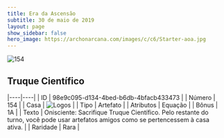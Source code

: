 ```yaml
---
title: Era da Ascensão
subtitle: 30 de maio de 2019
layout: page
show_sidebar: false
hero_image: https://archonarcana.com/images/c/c6/Starter-aoa.jpg
---
```


![154](https://cdn.keyforgegame.com/media/card_front/pt/435_154_V4PVCX8W5623_pt.png)

## Truque Científico

|----|----|
| ID | 98e9c095-d134-4bed-b6db-4bfacb433473 |
| Número | 154 |
| Casa | ![Logos](https://archonarcana.com/images/thumb/c/ce/Logos.png/22px-Logos.png "Logos") |
| Tipo | Artefato |
| Atributos | Equação |
| Bônus | 1A |
| Texto | Onisciente: Sacrifique Truque Científico. Pelo restante do turno,  você pode usar artefatos amigos  como se pertencessem à casa ativa. |
| Raridade | Rara |
